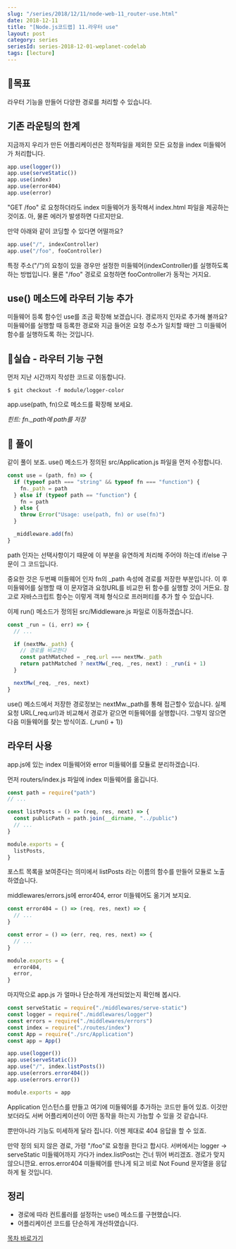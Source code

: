 ```yaml
---
slug: "/series/2018/12/11/node-web-11_router-use.html"
date: 2018-12-11
title: "[Node.js코드랩] 11.라우터 use"
layout: post
category: series
seriesId: series-2018-12-01-weplanet-codelab
tags: [lecture]
---
```


## 🌳목표

라우터 기능을 만들어 다양한 경로를 처리할 수 있습니다.

## 기존 라운팅의 한계

지금까지 우리가 만든 어플리케이션은 정적파일을 제외한 모든 요청을 index 미들웨어가 처리합니다.

```js
app.use(logger())
app.use(serveStatic())
app.use(index)
app.use(error404)
app.use(error)
```

"GET /foo" 로 요청하더라도 index 미들웨어가 동작해서 index.html 파일을 제공하는 것이죠. 아, 물론 에러가 발생하면 다르지만요.

만약 아래와 같이 코딩할 수 있다면 어떨까요?

```js
app.use("/", indexController)
app.use("/foo", fooController)
```

특정 주소("/")의 요청이 있을 경우만 설정한 미들웨어(indexController)를 실행하도록 하는 방법입니다. 물론 "/foo" 경로로 요청하면 fooController가 동작는 거지요.

## use() 메소드에 라우터 기능 추가

미들웨어 등록 함수인 use를 조금 확장해 보겠습니다.
경로까지 인자로 추가해 볼까요?
미들웨어를 실행할 때 등록한 경로와 지금 들어온 요청 주소가 일치할 때만 그 미들웨어 함수를 실행하도록 하는 것입니다.

## 🐤실습 - 라우터 기능 구현

먼저 지난 시간까지 작성한 코드로 이동합니다.

```
$ git checkout -f module/logger-color
```

app.use(path, fn)으로 메소드를 확장해 보세요.

_힌트: fn.\_path에 path를 저장_

## 🐤 풀이

같이 풀이 보죠. use() 메소드가 정의된 src/Application.js 파일을 먼저 수정합니다.

```js
const use = (path, fn) => {
  if (typeof path === "string" && typeof fn === "function") {
    fn._path = path
  } else if (typeof path == "function") {
    fn = path
  } else {
    throw Error("Usage: use(path, fn) or use(fn)")
  }

  _middleware.add(fn)
}
```

path 인자는 선택사항이기 때문에 이 부분을 유연하게 처리해 주어야 하는데 if/else 구문이 그 코드입니다.

중요한 것은 두번째 미들웨어 인자 fn의 \_path 속성에 경로를 저장한 부분입니다.
이 후 미들웨어를 실행할 때 이 문자열과 요청URL를 비교한 뒤 함수를 실행할 것이 거든요.
참고로 자바스크립트 함수는 이렇게 객체 형식으로 프러퍼티를 추가 할 수 있습니다.

이제 run() 메소드가 정의된 src/Middleware.js 파일로 이동하겠습니다.

```js
const _run = (i, err) => {
  // ...

  if (nextMw._path) {
    // 경로를 비교한다
    const pathMatched = _req.url === nextMw._path
    return pathMatched ? nextMw(_req, _res, next) : _run(i + 1)
  }

  nextMw(_req, _res, next)
}
```

use() 메소드에서 저장한 경로정보는 nextMw.\_path를 통해 접근할수 있습니다.
실제 요청 URL(\_req.url)과 비교해서 경로가 같으면 미들웨어를 실행합니다.
그렇지 않으면 다음 미들웨어를 찾는 방식이죠. (\_run(i + 1))

## 라우터 사용

app.js에 있는 index 미들웨어와 error 미들웨어를 모듈로 분리하겠습니다.

먼저 routers/index.js 파일에 index 미들웨어를 옮깁니다.

```js
const path = require("path")
// ...

const listPosts = () => (req, res, next) => {
  const publicPath = path.join(__dirname, "../public")
  // ...
}

module.exports = {
  listPosts,
}
```

포스트 목록을 보여준다는 의미에서 listPosts 라는 이름의 함수를 만들어 모듈로 노출하였습니다.

middlewares/errors.js에 error404, error 미들웨어도 옮기겨 보지요.

```js
const error404 = () => (req, res, next) => {
  // ...
}

const error = () => (err, req, res, next) => {
  // ...
}

module.exports = {
  error404,
  error,
}
```

마지막으로 app.js 가 얼마나 단순하게 개선되었는지 확인해 봅시다.

```js
const serveStatic = require("./middlewares/serve-static")
const logger = require("./middlewares/logger")
const errors = require("./middlewares/errors")
const index = require("./routes/index")
const App = require("./src/Application")
const app = App()

app.use(logger())
app.use(serveStatic())
app.use("/", index.listPosts())
app.use(errors.error404())
app.use(errors.error())

module.exports = app
```

Application 인스턴스를 만들고 여기에 미들웨어를 추가하는 코드만 들어 있죠.
이것만 보더라도 서버 어플리케이션이 어떤 동작을 하는지 가늠할 수 있을 것 같습니다.

뿐만아니라 기능도 미세하게 달라 집니다. 이젠 제대로 404 응답을 할 수 있죠.

만약 정의 되지 않은 경로, 가령 "/foo"로 요청을 한다고 합시다.
서버에서는 logger -> serveStatic 미들웨어까지 가다가 index.listPost는 건너 뛰어 버리겠죠. 경로가 맞지 않으니깐요. erros.error404 미들웨어를 만나게 되고 비로 Not Found 문자열을 응답하게 될 것입니다.

## 정리

- 경로에 따라 컨트롤러를 설정하는 use() 메소드를 구현했습니다.
- 어플리케이션 코드를 단순하게 개선하였습니다.

[목차 바로가기](/series/2018/12/01/node-web-0_index.html)
